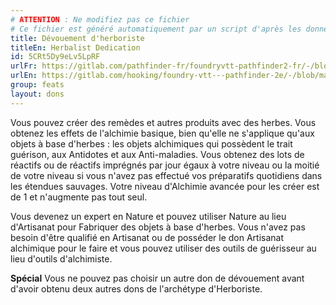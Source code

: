 ```yaml
---
# ATTENTION : Ne modifiez pas ce fichier
# Ce fichier est généré automatiquement par un script d'après les données du module Foundry VTT officiel et de sa traduction
title: Dévouement d'herboriste
titleEn: Herbalist Dedication
id: 5CRt5Dy9eLv5LpRF
urlFr: https://gitlab.com/pathfinder-fr/foundryvtt-pathfinder2-fr/-/blob/master/data/feats/5CRt5Dy9eLv5LpRF.htm
urlEn: https://gitlab.com/hooking/foundry-vtt---pathfinder-2e/-/blob/master/packs/data/feats.db/herbalist-dedication.json
group: feats
layout: dons
---
```

Vous pouvez créer des remèdes et autres produits avec des herbes. Vous obtenez les effets de l'alchimie basique, bien qu'elle ne s'applique qu'aux objets à base d'herbes : les objets alchimiques qui possèdent le trait guérison, aux <a class="entity-link" data-pack="pf2e.equipment-srd" data-id="ktjFOp3U0wQD9t0Z" draggable="true">Antidotes</a> et aux <a class="entity-link" data-pack="pf2e.equipment-srd" data-id="UqinuuCWePTYGhVO" draggable="true">Anti-maladies</a>. Vous obtenez des lots de réactifs ou de réactifs imprégnés par jour égaux à votre niveau ou la moitié de votre niveau si vous n'avez pas effectué vos préparatifs quotidiens dans les étendues sauvages. Votre niveau d'<a class="entity-link" data-pack="pf2e.classfeatures" data-id="Pe0zmIqyTBc2Td0I" draggable="true">Alchimie avancée</a> pour les créer est de 1 et n'augmente pas tout seul.

Vous devenez un expert en Nature et pouvez utiliser Nature au lieu d'Artisanat pour Fabriquer des objets à base d'herbes. Vous n'avez pas besoin d'être qualifié en Artisanat ou de posséder le don Artisanat alchimique pour le faire et vous pouvez utiliser des <a class="entity-link" data-pack="pf2e.equipment-srd" data-id="s1vB3HdXjMigYAnY" draggable="true">outils de guérisseur</a> au lieu d'outils d'alchimiste.

**Spécial** Vous ne pouvez pas choisir un autre don de dévouement avant d'avoir obtenu deux autres dons de l'archétype d'Herboriste.


